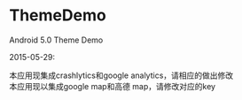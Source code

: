 # ThemeDemo
Android 5.0 Theme Demo

2015-05-29:

本应用现集成crashlytics和google analytics，请相应的做出修改<br />
本应用现以集成google map和高德 map，请修改对应的key
